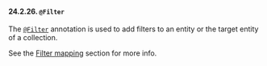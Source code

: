 #### 24.2.26. `@Filter`

<div class="paragraph">

The [`@Filter`](https://docs.jboss.org/hibernate/orm/5.2/javadocs/org/hibernate/annotations/Filter.html) annotation is used to add filters to an entity or the target entity of a collection.

</div>
<div class="paragraph">

See the [Filter mapping](#mapping-filter-example) section for more info.

</div>
</div>
<div class="sect3">

